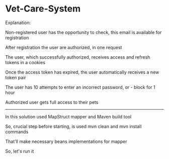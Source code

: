 # Vet-Care-System

Explanation:

Non-registered user has the opportunity to check, this email is available for registration 

After registration the user are authorized, in one request

The user, which successfully authorized, receives access and refresh tokens in a cookies
 
Once the access token has expired, the user automatically receives a new token pair

The user has 10 attempts to enter an incorrect password, or - block for 1 hour

Authorized user gets full access to their pets

*****

In this solution used MapStruct mapper and Maven build tool

So, crucial step before starting, is used mvn clean and mvn install commands

That'll make necessary beans implementations for mapper

So, let's run it
